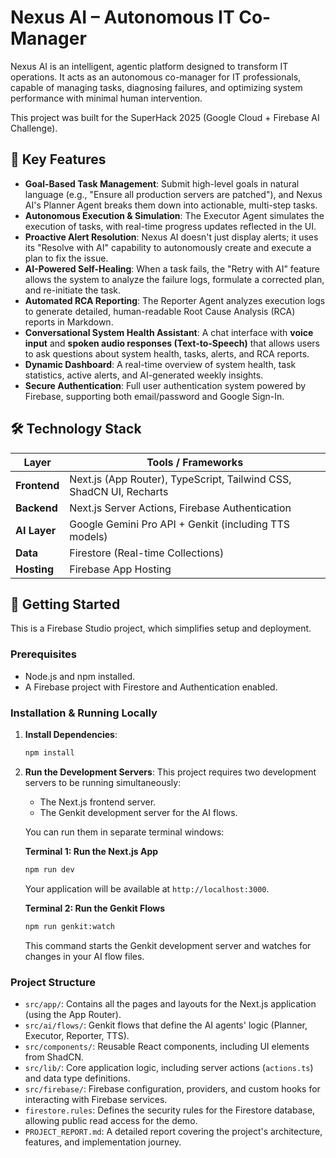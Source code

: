 # Nexus AI – Autonomous IT Co-Manager

Nexus AI is an intelligent, agentic platform designed to transform IT operations. It acts as an autonomous co-manager for IT professionals, capable of managing tasks, diagnosing failures, and optimizing system performance with minimal human intervention.

This project was built for the SuperHack 2025 (Google Cloud + Firebase AI Challenge).

## 🚀 Key Features

*   **Goal-Based Task Management**: Submit high-level goals in natural language (e.g., "Ensure all production servers are patched"), and Nexus AI's Planner Agent breaks them down into actionable, multi-step tasks.
*   **Autonomous Execution & Simulation**: The Executor Agent simulates the execution of tasks, with real-time progress updates reflected in the UI.
*   **Proactive Alert Resolution**: Nexus AI doesn't just display alerts; it uses its "Resolve with AI" capability to autonomously create and execute a plan to fix the issue.
*   **AI-Powered Self-Healing**: When a task fails, the "Retry with AI" feature allows the system to analyze the failure logs, formulate a corrected plan, and re-initiate the task.
*   **Automated RCA Reporting**: The Reporter Agent analyzes execution logs to generate detailed, human-readable Root Cause Analysis (RCA) reports in Markdown.
*   **Conversational System Health Assistant**: A chat interface with **voice input** and **spoken audio responses (Text-to-Speech)** that allows users to ask questions about system health, tasks, alerts, and RCA reports.
*   **Dynamic Dashboard**: A real-time overview of system health, task statistics, active alerts, and AI-generated weekly insights.
*   **Secure Authentication**: Full user authentication system powered by Firebase, supporting both email/password and Google Sign-In.

## 🛠️ Technology Stack

| Layer      | Tools / Frameworks                                        |
|------------|-----------------------------------------------------------|
| **Frontend**   | Next.js (App Router), TypeScript, Tailwind CSS, ShadCN UI, Recharts |
| **Backend**    | Next.js Server Actions, Firebase Authentication           |
| **AI Layer**   | Google Gemini Pro API + Genkit (including TTS models)     |
| **Data**       | Firestore (Real-time Collections)                         |
| **Hosting**    | Firebase App Hosting                                      |

## 🏁 Getting Started

This is a Firebase Studio project, which simplifies setup and deployment.

### Prerequisites

*   Node.js and npm installed.
*   A Firebase project with Firestore and Authentication enabled.

### Installation & Running Locally

1.  **Install Dependencies**:
    ```bash
    npm install
    ```

2.  **Run the Development Servers**:
    This project requires two development servers to be running simultaneously:
    *   The Next.js frontend server.
    *   The Genkit development server for the AI flows.

    You can run them in separate terminal windows:

    **Terminal 1: Run the Next.js App**
    ```bash
    npm run dev
    ```
    Your application will be available at `http://localhost:3000`.

    **Terminal 2: Run the Genkit Flows**
    ```bash
    npm run genkit:watch
    ```
    This command starts the Genkit development server and watches for changes in your AI flow files.

### Project Structure

*   `src/app/`: Contains all the pages and layouts for the Next.js application (using the App Router).
*   `src/ai/flows/`: Genkit flows that define the AI agents' logic (Planner, Executor, Reporter, TTS).
*   `src/components/`: Reusable React components, including UI elements from ShadCN.
*   `src/lib/`: Core application logic, including server actions (`actions.ts`) and data type definitions.
*   `src/firebase/`: Firebase configuration, providers, and custom hooks for interacting with Firebase services.
*   `firestore.rules`: Defines the security rules for the Firestore database, allowing public read access for the demo.
*   `PROJECT_REPORT.md`: A detailed report covering the project's architecture, features, and implementation journey.
